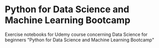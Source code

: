 # Python for Data Science and Machine Learning Bootcamp
 Exercise notebooks for Udemy course concerning Data Science for beginners "Python for Data Science and Machine Learning Bootcamp"

